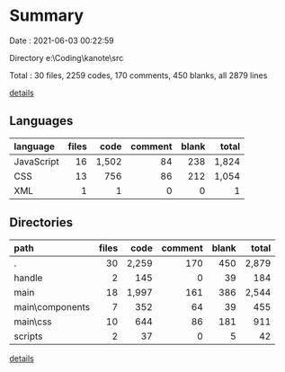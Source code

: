 # Summary

Date : 2021-06-03 00:22:59

Directory e:\Coding\kanote\src

Total : 30 files,  2259 codes, 170 comments, 450 blanks, all 2879 lines

[details](details.md)

## Languages
| language | files | code | comment | blank | total |
| :--- | ---: | ---: | ---: | ---: | ---: |
| JavaScript | 16 | 1,502 | 84 | 238 | 1,824 |
| CSS | 13 | 756 | 86 | 212 | 1,054 |
| XML | 1 | 1 | 0 | 0 | 1 |

## Directories
| path | files | code | comment | blank | total |
| :--- | ---: | ---: | ---: | ---: | ---: |
| . | 30 | 2,259 | 170 | 450 | 2,879 |
| handle | 2 | 145 | 0 | 39 | 184 |
| main | 18 | 1,997 | 161 | 386 | 2,544 |
| main\components | 7 | 352 | 64 | 39 | 455 |
| main\css | 10 | 644 | 86 | 181 | 911 |
| scripts | 2 | 37 | 0 | 5 | 42 |

[details](details.md)